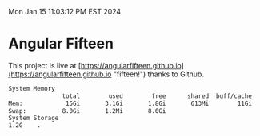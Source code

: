 Mon Jan 15 11:03:12 PM EST 2024

# Angular Fifteen


This project is live at [https://angularfifteen.github.io](https://angularfifteen.github.io "fifteen!") thanks to Github.

```bash
System Memory
               total        used        free      shared  buff/cache   available
Mem:            15Gi       3.1Gi       1.8Gi       613Mi        11Gi        12Gi
Swap:          8.0Gi       1.2Mi       8.0Gi
System Storage
1.2G	.
```
